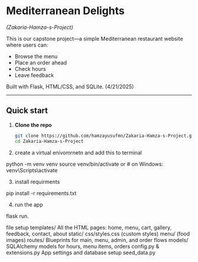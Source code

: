 # Mediterranean Delights  
_(Zakaria-Hamza-s-Project)_

This is our capstone project—a simple Mediterranean restaurant website where users can:
- Browse the menu
- Place an order ahead
- Check hours
- Leave feedback

Built with Flask, HTML/CSS, and SQLite. (4/21/2025)

---

## Quick start

1. **Clone the repo**  
   ```bash
   git clone https://github.com/hamzayusufmn/Zakaria-Hamza-s-Project.git
   cd Zakaria-Hamza-s-Project

2. create a virtual enivomrnetn and add this to terminal

python -m venv venv
source venv/bin/activate  or   # on Windows: venv\Scripts\activate

3. install requirments 

pip install -r requirements.txt

4. run the app

flask run.

file setup
templates/
All the HTML pages: home, menu, cart, gallery, feedback, contact, about
static/
css/styles.css (custom styles)
menu/ (food images)
routes/
Blueprints for main, menu, admin, and order flows
models/
SQLAlchemy models for hours, menu items, orders
config.py & extensions.py
App settings and database setup
seed_data.py



 
